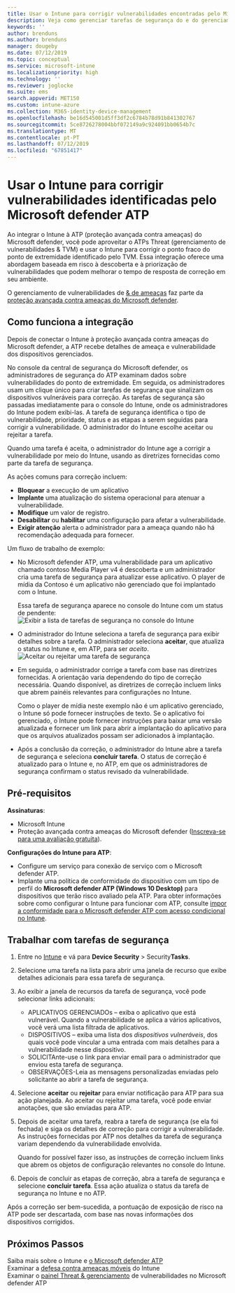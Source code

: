 ```yaml
---
title: Usar o Intune para corrigir vulnerabilidades encontradas pelo Microsoft defender ATP – Azure | Microsoft Docs
description: Veja como gerenciar tarefas de segurança do e do gerenciamento de vulnerabilidades & ameaças, parte da ATP (proteção avançada contra ameaças) do Microsoft defender no console do Intune.
keywords: ''
author: brenduns
ms.author: brenduns
manager: dougeby
ms.date: 07/12/2019
ms.topic: conceptual
ms.service: microsoft-intune
ms.localizationpriority: high
ms.technology: ''
ms.reviewer: joglocke
ms.suite: ems
search.appverid: MET150
ms.custom: intune-azure
ms.collection: M365-identity-device-management
ms.openlocfilehash: be16d545001d5ff3df2c6784b78d91b841302767
ms.sourcegitcommit: 5ce8726278004bbf072149a9c924091bb0654b7c
ms.translationtype: MT
ms.contentlocale: pt-PT
ms.lasthandoff: 07/12/2019
ms.locfileid: "67851417"
---
```

# <a name="use-intune-to-remediate-vulnerabilities-identified-by-microsoft-defender-atp"></a>Usar o Intune para corrigir vulnerabilidades identificadas pelo Microsoft defender ATP  

Ao integrar o Intune à ATP (proteção avançada contra ameaças) do Microsoft defender, você pode aproveitar o ATPs Threat (gerenciamento de vulnerabilidades & TVM) e usar o Intune para corrigir o ponto fraco do ponto de extremidade identificado pelo TVM. Essa integração oferece uma abordagem baseada em risco à descoberta e à priorização de vulnerabilidades que podem melhorar o tempo de resposta de correção em seu ambiente.  

O gerenciamento de vulnerabilidades de [& de ameaças](https://docs.microsoft.com/windows/security/threat-protection/windows-defender-atp/next-gen-threat-and-vuln-mgt) faz parte da [proteção avançada contra ameaças do Microsoft defender](https://docs.microsoft.com/windows/security/threat-protection/windows-defender-atp/windows-defender-advanced-threat-protection).  

## <a name="how-integration-works"></a>Como funciona a integração  

Depois de conectar o Intune à proteção avançada contra ameaças do Microsoft defender, a ATP recebe detalhes de ameaça e vulnerabilidade dos dispositivos gerenciados.  

No console da central de segurança do Microsoft defender, os administradores de segurança do ATP examinam dados sobre vulnerabilidades do ponto de extremidade. Em seguida, os administradores usam um clique único para criar tarefas de segurança que sinalizam os dispositivos vulneráveis para correção. As tarefas de segurança são passadas imediatamente para o console do Intune, onde os administradores do Intune podem exibi-las. A tarefa de segurança identifica o tipo de vulnerabilidade, prioridade, status e as etapas a serem seguidas para corrigir a vulnerabilidade. O administrador do Intune escolhe aceitar ou rejeitar a tarefa.  

Quando uma tarefa é aceita, o administrador do Intune age a corrigir a vulnerabilidade por meio do Intune, usando as diretrizes fornecidas como parte da tarefa de segurança.  

As ações comuns para correção incluem:  
- **Bloquear** a execução de um aplicativo  
- **Implante** uma atualização do sistema operacional para atenuar a vulnerabilidade.  
- **Modifique** um valor de registro.  
- **Desabilitar** ou **habilitar** uma configuração para afetar a vulnerabilidade.  
- **Exigir atenção** alerta o administrador para a ameaça quando não há recomendação adequada para fornecer.  

Um fluxo de trabalho de exemplo:  
- No Microsoft defender ATP, uma vulnerabilidade para um aplicativo chamado contoso Media Player v4 é descoberta e um administrador cria uma tarefa de segurança para atualizar esse aplicativo. O player de mídia da Contoso é um aplicativo não gerenciado que foi implantado com o Intune.  

  Essa tarefa de segurança aparece no console do Intune com um status de pendente:  
  ![Exibir a lista de tarefas de segurança no console do Intune](./media/atp-manage-vulnerabilities/temp-security-tasks.png)
 
- O administrador do Intune seleciona a tarefa de segurança para exibir detalhes sobre a tarefa.  O administrador seleciona **aceitar**, que atualiza o status no Intune e, em ATP, para ser *aceito*.  
  ![Aceitar ou rejeitar uma tarefa de segurança](./media/atp-manage-vulnerabilities/temp-accept-task.png) 
 
- Em seguida, o administrador corrige a tarefa com base nas diretrizes fornecidas.  A orientação varia dependendo do tipo de correção necessária. Quando disponível, as diretrizes de correção incluem links que abrem painéis relevantes para configurações no Intune. 

  Como o player de mídia neste exemplo não é um aplicativo gerenciado, o Intune só pode fornecer instruções de texto. Se o aplicativo foi gerenciado, o Intune pode fornecer instruções para baixar uma versão atualizada e fornecer um link para abrir a implantação do aplicativo para que os arquivos atualizados possam ser adicionados à implantação. 

- Após a conclusão da correção, o administrador do Intune abre a tarefa de segurança e seleciona **concluir tarefa**.  O status de correção é atualizado para o Intune e, no ATP, em que os administradores de segurança confirmam o status revisado da vulnerabilidade.  

## <a name="prerequisites"></a>Pré-requisitos  

**Assinaturas**:  
- Microsoft Intune  
- Proteção avançada contra ameaças do Microsoft defender ([Inscreva-se para uma avaliação gratuita](https://www.microsoft.com/WindowsForBusiness/windows-atp?ocid=docs-wdatp-main-abovefoldlink)).  

**Configurações do Intune para ATP**:  
- Configure um serviço para conexão de serviço com o Microsoft defender ATP.  
- Implante uma política de conformidade do dispositivo com um tipo de perfil do **Microsoft defender ATP (Windows 10 Desktop)** para dispositivos que terão risco avaliado pela ATP.
  Para obter informações sobre como configurar o Intune para funcionar com ATP, consulte [impor a conformidade para o Microsoft defender ATP com acesso condicional no Intune](https://docs.microsoft.com/intune/advanced-threat-protection#enable-windows-defender-atp-in-intune).  

## <a name="work-with-security-tasks"></a>Trabalhar com tarefas de segurança  

1. Entre no [Intune](https://go.microsoft.com/fwlink/?linkid=2090973) e vá para **Device Security** > Security**Tasks**.  
2. Selecione uma tarefa na lista para abrir uma janela de recurso que exibe detalhes adicionais para essa tarefa de segurança.  
3. Ao exibir a janela de recursos da tarefa de segurança, você pode selecionar links adicionais:  
   - APLICATIVOS GERENCIADOs – exiba o aplicativo que está vulnerável. Quando a vulnerabilidade se aplica a vários aplicativos, você verá uma lista filtrada de aplicativos.  
   - DISPOSITIVOS – exiba uma lista dos *dispositivos vulneráveis*, dos quais você pode vincular a uma entrada com mais detalhes para a vulnerabilidade nesse dispositivo.  
   - SOLICITAnte-use o link para enviar email para o administrador que enviou esta tarefa de segurança.  
   - OBSERVAÇÕES-Leia as mensagens personalizadas enviadas pelo solicitante ao abrir a tarefa de segurança.  
4. Selecione **aceitar** ou **rejeitar** para enviar notificação para ATP para sua ação planejada. Ao aceitar ou rejeitar uma tarefa, você pode enviar anotações, que são enviadas para ATP.  

5. Depois de aceitar uma tarefa, reabra a tarefa de segurança (se ela foi fechada) e siga os detalhes de correção para corrigir a vulnerabilidade.  As instruções fornecidas por ATP nos detalhes da tarefa de segurança variam dependendo da vulnerabilidade envolvida.  

   Quando for possível fazer isso, as instruções de correção incluem links que abrem os objetos de configuração relevantes no console do Intune.  

6. Depois de concluir as etapas de correção, abra a tarefa de segurança e selecione **concluir tarefa**.  Essa ação atualiza o status da tarefa de segurança no Intune e no ATP.  

Após a correção ser bem-sucedida, a pontuação de exposição de risco na ATP pode ser descartada, com base nas novas informações dos dispositivos corrigidos. 

## <a name="next-steps"></a>Próximos Passos
Saiba mais sobre o Intune e [o Microsoft defender ATP](https://docs.microsoft.com/intune/advanced-threat-protection)  
Examinar a [defesa contra ameaças móveis](https://docs.microsoft.com/intune/mobile-threat-defense) do Intune  
Examinar o [painel Threat & gerenciamento](https://docs.microsoft.com/windows/security/threat-protection/windows-defender-atp/tvm-dashboard-insights) de vulnerabilidades no Microsoft defender ATP
